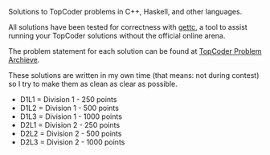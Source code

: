 Solutions to TopCoder problems in C++, Haskell, and other languages.

All solutions have been tested for correctness with [gettc](https://github.com/seri/gettc), a tool to assist running your TopCoder solutions without the official online arena.

The problem statement for each solution can be found at [TopCoder Problem Archieve](http://community.topcoder.com/tc?module=ProblemArchive). 

These solutions are written in my own time (that means: not during contest) so I try to make them as clean as clear as possible.

- D1L1 = Division 1 - 250 points
- D1L2 = Division 1 - 500 points
- D1L3 = Division 1 - 1000 points
- D2L1 = Division 2 - 250 points
- D2L2 = Division 2 - 500 points
- D2L3 = Division 2 - 1000 points